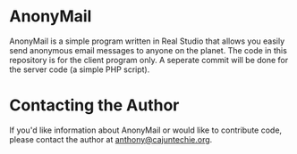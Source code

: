 AnonyMail
=========

AnonyMail is a simple program written in Real Studio that allows you easily send anonymous email messages to anyone on the planet. The code in this repository is for the client program only. A seperate commit will be done for the server code (a simple PHP script).

Contacting the Author
=====================

If you'd like information about AnonyMail or would like to contribute code, please contact the author at anthony@cajuntechie.org.
